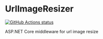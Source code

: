 # UrlImageResizer
<p align="left">
  <a href="https://github.com/honamic/UrlImageResizer">
     <img alt="GitHub Actions status" src="https://github.com/honamic/UrlImageResizer/workflows/.NET%20Core/badge.svg">
  </a>
</p>

ASP.NET Core middleware for url image resize

